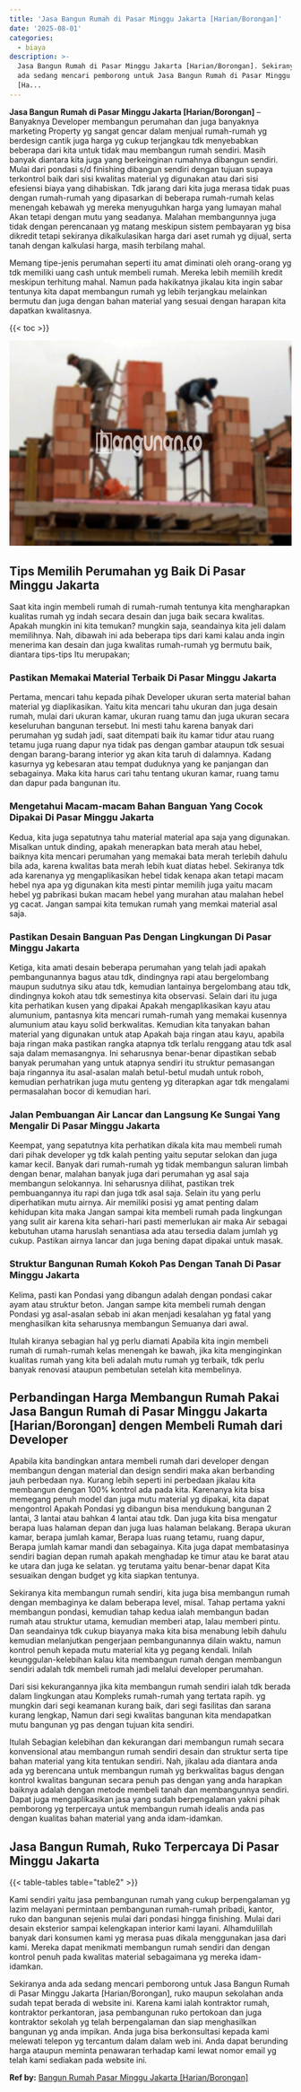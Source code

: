 ```yaml
---
title: 'Jasa Bangun Rumah di Pasar Minggu Jakarta [Harian/Borongan]'
date: '2025-08-01'
categories:
  - biaya
description: >-
  Jasa Bangun Rumah di Pasar Minggu Jakarta [Harian/Borongan]. Sekiranya anda
  ada sedang mencari pemborong untuk Jasa Bangun Rumah di Pasar Minggu Jakarta
  [Ha...
---
```


**Jasa Bangun Rumah di Pasar Minggu Jakarta \[Harian/Borongan\]** – Banyaknya Developer membangun perumahan dan juga banyaknya marketing Property yg sangat gencar dalam menjual rumah-rumah yg berdesign cantik juga harga yg cukup terjangkau tdk menyebabkan beberapa dari kita untuk tidak mau membangun rumah sendiri. Masih banyak diantara kita juga yang berkeinginan rumahnya dibangun sendiri. Mulai dari pondasi s/d finishing dibangun sendiri dengan tujuan supaya terkontrol baik dari sisi kwalitas material yg digunakan atau dari sisi efesiensi biaya yang dihabiskan. Tdk jarang dari kita juga merasa tidak puas dengan rumah-rumah yang dipasarkan di beberapa rumah-rumah kelas menengah kebawah yg mereka menyuguhkan harga yang lumayan mahal Akan tetapi dengan mutu yang seadanya. Malahan membangunnya juga tidak dengan perencanaan yg matang meskipun sistem pembayaran yg bisa dikredit tetapi sekiranya dikalkulasikan harga dari aset rumah yg dijual, serta tanah dengan kalkulasi harga, masih terbilang mahal.

Memang tipe-jenis perumahan seperti itu amat diminati oleh orang-orang yg tdk memiliki uang cash untuk membeli rumah. Mereka lebih memilih kredit meskipun terhitung mahal. Namun pada hakikatnya jikalau kita ingin sabar tentunya kita dapat membangun rumah yg lebih terjangkau melainkan bermutu dan juga dengan bahan material yang sesuai dengan harapan kita dapatkan kwalitasnya.

{{< toc >}}

![Jasa Bangun Rumah di Pasar Minggu Jakarta [Harian/Borongan]](/images/borong-bangunan-07.png)

## Tips Memilih Perumahan yg Baik Di Pasar Minggu Jakarta

Saat kita ingin membeli rumah di rumah-rumah tentunya kita mengharapkan kualitas rumah yg indah secara desain dan juga baik secara kwalitas. Apakah mungkin ini kita temukan? mungkin saja, seandainya kita jeli dalam memilihnya. Nah, dibawah ini ada beberapa tips dari kami kalau anda ingin menerima kan desain dan juga kwalitas rumah-rumah yg bermutu baik, diantara tips-tips Itu merupakan;

### Pastikan Memakai Material Terbaik Di Pasar Minggu Jakarta

Pertama, mencari tahu kepada pihak Developer ukuran serta material bahan material yg diaplikasikan. Yaitu kita mencari tahu ukuran dan juga desain rumah, mulai dari ukuran kamar, ukuran ruang tamu dan juga ukuran secara keseluruhan bangunan tersebut. Ini mesti tahu karena banyak dari perumahan yg sudah jadi, saat ditempati baik itu kamar tidur atau ruang tetamu juga ruang dapur nya tidak pas dengan gambar ataupun tdk sesuai dengan barang-barang interior yg akan kita taruh di dalamnya. Kadang kasurnya yg kebesaran atau tempat duduknya yang ke panjangan dan sebagainya. Maka kita harus cari tahu tentang ukuran kamar, ruang tamu dan dapur pada bangunan itu.

### Mengetahui Macam-macam Bahan Banguan Yang Cocok Dipakai Di Pasar Minggu Jakarta

Kedua, kita juga sepatutnya tahu material material apa saja yang digunakan. Misalkan untuk dinding, apakah menerapkan bata merah atau hebel, baiknya kita mencari perumahan yang memakai bata merah terlebih dahulu bila ada, karena kwalitas bata merah lebih kuat diatas hebel. Sekiranya tdk ada karenanya yg mengaplikasikan hebel tidak kenapa akan tetapi macam hebel nya apa yg digunakan kita mesti pintar memilih juga yaitu macam hebel yg pabrikasi bukan macam hebel yang murahan atau malahan hebel yg cacat. Jangan sampai kita temukan rumah yang memkai material asal saja.

### Pastikan Desain Banguan Pas Dengan Lingkungan Di Pasar Minggu Jakarta

Ketiga, kita amati desain beberapa perumahan yang telah jadi apakah pembangunannya bagus atau tdk, dindingnya rapi atau bergelombang maupun sudutnya siku atau tdk, kemudian lantainya bergelombang atau tdk, dindingnya kokoh atau tdk semestinya kita observasi. Selain dari itu juga kita perhatikan kusen yang dipakai Apakah mengaplikasikan kayu atau alumunium, pantasnya kita mencari rumah-rumah yang memakai kusennya alumunium atau kayu solid berkwalitas. Kemudian kita tanyakan bahan material yang digunakan untuk atap Apakah baja ringan atau kayu, apabila baja ringan maka pastikan rangka atapnya tdk terlalu renggang atau tdk asal saja dalam memasangnya. Ini seharusnya benar-benar dipastikan sebab banyak perumahan yang untuk atapnya sendiri itu struktur pemasangan baja ringannya itu asal-asalan malah betul-betul mudah untuk roboh, kemudian perhatrikan juga mutu genteng yg diterapkan agar tdk mengalami permasalahan bocor di kemudian hari.

### Jalan Pembuangan Air Lancar dan Langsung Ke Sungai Yang Mengalir Di Pasar Minggu Jakarta

Keempat, yang sepatutnya kita perhatikan dikala kita mau membeli rumah dari pihak developer yg tdk kalah penting yaitu seputar selokan dan juga kamar kecil. Banyak dari rumah-rumah yg tidak membangun saluran limbah dengan benar, malahan banyak juga dari perumahan yg asal saja membangun selokannya. Ini seharusnya dilihat, pastikan trek pembuangannya itu rapi dan juga tdk asal saja. Selain itu yang perlu diperhatikan mutu airnya. Air memiliki posisi yg amat penting dalam kehidupan kita maka Jangan sampai kita membeli rumah pada lingkungan yang sulit air karena kita sehari-hari pasti memerlukan air maka Air sebagai kebutuhan utama haruslah senantiasa ada atau tersedia dalam jumlah yg cukup. Pastikan airnya lancar dan juga bening dapat dipakai untuk masak.

### Struktur Bangunan Rumah Kokoh Pas Dengan Tanah Di Pasar Minggu Jakarta

Kelima, pasti kan Pondasi yang dibangun adalah dengan pondasi cakar ayam atau struktur beton. Jangan sampe kita membeli rumah dengan Pondasi yg asal-asalan sebab ini akan menjadi kesalahan yg fatal yang menghasilkan kita seharusnya membangun Semuanya dari awal.

Itulah kiranya sebagian hal yg perlu diamati Apabila kita ingin membeli rumah di rumah-rumah kelas menengah ke bawah, jika kita menginginkan kualitas rumah yang kita beli adalah mutu rumah yg terbaik, tdk perlu banyak renovasi ataupun pembetulan setelah kita membelinya.

## Perbandingan Harga Membangun Rumah Pakai Jasa Bangun Rumah di Pasar Minggu Jakarta \[Harian/Borongan\] dengen Membeli Rumah dari Developer

Apabila kita bandingkan antara membeli rumah dari developer dengan membangun dengan material dan design sendiri maka akan berbanding jauh perbedaan nya. Kurang lebih seperti ini perbedaan jikalau kita membangun dengan 100% kontrol ada pada kita. Karenanya kita bisa memegang penuh model dan juga mutu material yg dipakai, kita dapat mengontrol Apakah Pondasi yg dibangun bisa mendukung bangunan 2 lantai, 3 lantai atau bahkan 4 lantai atau tdk. Dan juga kita bisa mengatur berapa luas halaman depan dan juga luas halaman belakang. Berapa ukuran kamar, berapa jumlah kamar, Berapa luas ruang tetamu, ruang dapur, Berapa jumlah kamar mandi dan sebagainya. Kita juga dapat membatasinya sendiri bagian depan rumah apakah menghadap ke timur atau ke barat atau ke utara dan juga ke selatan. yg terutama yaitu benar-benar dapat Kita sesuaikan dengan budget yg kita siapkan tentunya.

Sekiranya kita membangun rumah sendiri, kita juga bisa membangun rumah dengan membaginya ke dalam beberapa level, misal. Tahap pertama yakni membangun pondasi, kemudian tahap kedua ialah membangun badan rumah atau struktur utama, kemudian memberi atap, lalau memberi pintu. Dan seandainya tdk cukup biayanya maka kita bisa menabung lebih dahulu kemudian melanjutkan pengerjaan pembangunannya dilain waktu, namun kontrol penuh kepada mutu material kita yg pegang kendali. Inilah keunggulan-kelebihan kalau kita membangun rumah dengan membangun sendiri adalah tdk membeli rumah jadi melalui developer perumahan.

Dari sisi kekurangannya jika kita membangun rumah sendiri ialah tdk berada dalam lingkungan atau Kompleks rumah-rumah yang tertata rapih. yg mungkin dari segi keamanan kurang baik, dari segi fasilitas dan sarana kurang lengkap, Namun dari segi kwalitas bangunan kita mendapatkan mutu bangunan yg pas dengan tujuan kita sendiri.

Itulah Sebagian kelebihan dan kekurangan dari membangun rumah secara konvensional atau membangun rumah sendiri desain dan struktur serta tipe bahan material yang kita tentukan sendiri. Nah, jikalau ada diantara anda ada yg berencana untuk membangun rumah yg berkwalitas bagus dengan kontrol kwalitas bangunan secara penuh pas dengan yang anda harapkan baiknya adalah dengan metode membeli tanah dan membangunnya sendiri. Dapat juga mengaplikasikan jasa yang sudah berpengalaman yakni pihak pemborong yg terpercaya untuk membangun rumah idealis anda pas dengan kualitas bahan material yang anda idam-idamkan.

## Jasa Bangun Rumah, Ruko Terpercaya Di Pasar Minggu Jakarta

{{< table-tables table="table2" >}}

Kami sendiri yaitu jasa pembangunan rumah yang cukup berpengalaman yg lazim melayani permintaan pembangunan rumah-rumah pribadi, kantor, ruko dan bangunan sejenis mulai dari pondasi hingga finishing. Mulai dari desain eksterior sampai kelengkapan interior kami layani. Alhamdulillah banyak dari konsumen kami yg merasa puas dikala menggunakan jasa dari kami. Mereka dapat menikmati membangun rumah sendiri dan dengan kontrol penuh pada kwalitas material sebagaimana yg mereka idam-idamkan.

Sekiranya anda ada sedang mencari pemborong untuk Jasa Bangun Rumah di Pasar Minggu Jakarta \[Harian/Borongan\], ruko maupun sekolahan anda sudah tepat berada di website ini. Karena kami ialah kontraktor rumah, kontraktor perkantoran, jasa pembangunan ruko pertokoan dan juga kontraktor sekolah yg telah berpengalaman dan siap menghasilkan bangunan yg anda impikan. Anda juga bisa berkonsultasi kepada kami melewati telepon yg tercantum dalam dalam web ini. Anda dapat berunding harga ataupun meminta penawaran terhadap kami lewat nomor email yg telah kami sediakan pada website ini.

**Ref by:** [Bangun Rumah Pasar Minggu Jakarta [Harian/Borongan]](https://id.wikipedia.org/wiki/Bangun)
